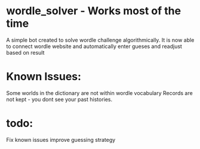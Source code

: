 # wordle_solver - Works most of the time 
A simple bot created to solve wordle challenge algorithmically. 
It is now able to connect wordle website and automatically enter gueses and readjust based on result 

# Known Issues: 
Some worlds in the dictionary are not within wordle vocabulary 
Records are not kept - you dont see your past histories. 

# todo: 
Fix known issues
improve guessing strategy 
